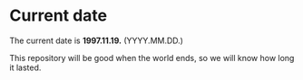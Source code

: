 # Current date

The current date is **1997.11.19.** (YYYY.MM.DD.)

This repository will be good when the world ends, so we will know how long it lasted.